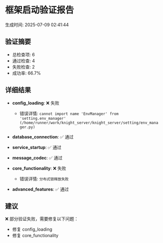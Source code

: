 # 框架启动验证报告
生成时间: 2025-07-09 02:41:44

## 验证摘要
- 总检查项: 6
- 通过检查: 4
- 失败检查: 2
- 成功率: 66.7%

## 详细结果
- **config_loading**: ❌ 失败
  - 错误详情: `cannot import name 'EnvManager' from 'setting.env_manager' (/home/runner/work/knight_server/knight_server/setting/env_manager.py)`

- **database_connection**: ✅ 通过

- **service_startup**: ✅ 通过

- **message_codec**: ✅ 通过

- **core_functionality**: ❌ 失败
  - 错误详情: `分布式锁释放失败`

- **advanced_features**: ✅ 通过

## 建议
❌ 部分验证失败，需要修复以下问题：
- 修复 config_loading
- 修复 core_functionality
